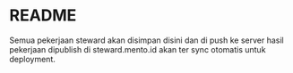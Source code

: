 # README
Semua pekerjaan steward akan disimpan disini dan di push ke server
hasil pekerjaan dipublish di steward.mento.id
akan ter sync otomatis untuk deployment.
